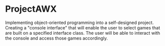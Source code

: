 # ProjectAWX
Implementing object-oriented programming into a self-designed project.  Creating a "console interface" that will enable the user to select games that are built on a specified interface class. The user will be able to interact with the console and access those games accordingly.
